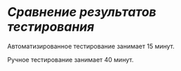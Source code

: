 # *Сравнение результатов тестирования*

Автоматизированное тестирование занимает 15 минут.

Ручное тестирование занимает 40 минут.
